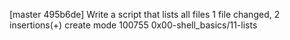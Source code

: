 [master 495b6de] Write a script that lists all files
 1 file changed, 2 insertions(+)
 create mode 100755 0x00-shell_basics/11-lists
